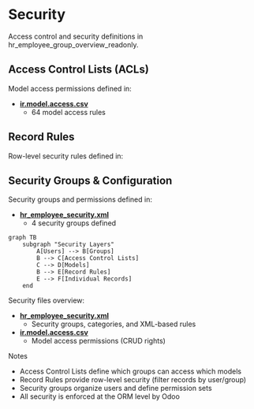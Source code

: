 # Security

Access control and security definitions in hr_employee_group_overview_readonly.

## Access Control Lists (ACLs)

Model access permissions defined in:
- **[ir.model.access.csv](../hr_employee_group_overview_readonly/security/ir.model.access.csv)**
  - 64 model access rules

## Record Rules

Row-level security rules defined in:

## Security Groups & Configuration

Security groups and permissions defined in:
- **[hr_employee_security.xml](../hr_employee_group_overview_readonly/security/hr_employee_security.xml)**
  - 4 security groups defined

```mermaid
graph TB
    subgraph "Security Layers"
        A[Users] --> B[Groups]
        B --> C[Access Control Lists]
        C --> D[Models]
        B --> E[Record Rules]
        E --> F[Individual Records]
    end
```

Security files overview:
- **[hr_employee_security.xml](../hr_employee_group_overview_readonly/security/hr_employee_security.xml)**
  - Security groups, categories, and XML-based rules
- **[ir.model.access.csv](../hr_employee_group_overview_readonly/security/ir.model.access.csv)**
  - Model access permissions (CRUD rights)

Notes
- Access Control Lists define which groups can access which models
- Record Rules provide row-level security (filter records by user/group)
- Security groups organize users and define permission sets
- All security is enforced at the ORM level by Odoo
